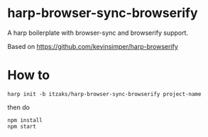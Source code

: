 harp-browser-sync-browserify
===============

A harp boilerplate with browser-sync and browserify support.

Based on https://github.com/kevinsimper/harp-browserify

How to
===============

```
harp init -b itzaks/harp-browser-sync-browserify project-name
```

then do

```
npm install
npm start
```
